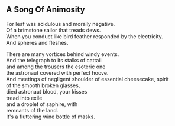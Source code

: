 A Song Of Animosity
-------------------
For leaf was acidulous and morally negative.  
Of a brimstone sailor that treads dews.  
When you conduct like bird feather responded by the electricity.  
And spheres and fleshes.  
  
There are many vortices behind windy events.  
And the telegraph to its stalks of cattail  
and among the trousers the esoteric one  
the astronaut covered with perfect hoove.  
And meetings of negligent shoulder of essential cheesecake, spirit  
of the smooth broken glasses,  
died astronaut blood, your kisses  
tread into exile  
and a droplet of saphire, with  
remnants of the land.  
It's a fluttering wine bottle of masks.  
